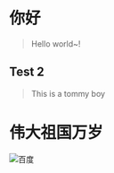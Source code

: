 # 你好

> Hello world~!


## Test 2



> This is a tommy boy

# 伟大祖国万岁

![百度](https://www.baidu.com/img/pc_675fe66eab33abff35a2669768c43d95.png "标题1")

